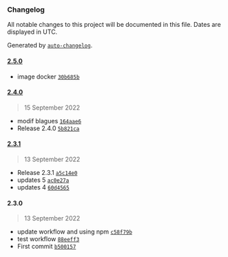 ### Changelog

All notable changes to this project will be documented in this file. Dates are displayed in UTC.

Generated by [`auto-changelog`](https://github.com/CookPete/auto-changelog).

#### [2.5.0](https://github.com/Zaiddd/joke-app/compare/2.4.0...2.5.0)

- image docker [`30b685b`](https://github.com/Zaiddd/joke-app/commit/30b685b130e3fc2b098989f330308ec3950030ae)

#### [2.4.0](https://github.com/Zaiddd/joke-app/compare/2.3.1...2.4.0)

> 15 September 2022

- modif blagues [`164aae6`](https://github.com/Zaiddd/joke-app/commit/164aae6034f58792077ef5c68e9c80840f387f4c)
- Release 2.4.0 [`5b821ca`](https://github.com/Zaiddd/joke-app/commit/5b821ca02d9c6599fa7a0ca256ec8789bdcaf279)

#### [2.3.1](https://github.com/Zaiddd/joke-app/compare/2.3.0...2.3.1)

> 13 September 2022

- Release 2.3.1 [`a5c14e0`](https://github.com/Zaiddd/joke-app/commit/a5c14e0b5896b4cfa6b1b343876cb02edea49e7b)
- updates 5 [`ac0e27a`](https://github.com/Zaiddd/joke-app/commit/ac0e27a77e57aff5b2b4ffe7a1829bfe2ba69c66)
- updates 4 [`60d4565`](https://github.com/Zaiddd/joke-app/commit/60d45656cf944f13c8be5e6f594b88d638eec832)

#### 2.3.0

> 13 September 2022

- update workflow and using npm [`c58f79b`](https://github.com/Zaiddd/joke-app/commit/c58f79b33285dd5676bdfdb95ee94331b5499373)
- test workflow [`88eeff3`](https://github.com/Zaiddd/joke-app/commit/88eeff370ecdae74e7f94adf240f1fd52237c075)
- First commit [`b500157`](https://github.com/Zaiddd/joke-app/commit/b50015746a0070527701cc6088e8caf30136df6c)
